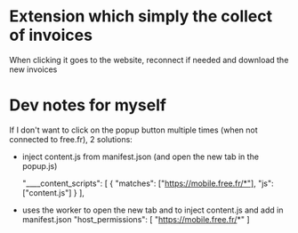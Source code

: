 



# Extension which simply the collect of invoices

When clicking it goes to the website, reconnect if needed and download the new invoices
   




# Dev notes for myself
If I don't want to click on the popup button multiple times (when not connected to free.fr), 2 solutions:

- inject content.js from manifest.json (and open the new tab in the popup.js)
   
    "____content_scripts": [
      {
        "matches": ["https://mobile.free.fr/*"],
        "js": ["content.js"]
      }
    ],

- uses the worker to open the new tab and to inject content.js and add in manifest.json
     "host_permissions": [
      "https://mobile.free.fr/*"
    ]
